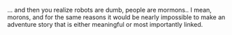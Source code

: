 ... and then you realize robots are dumb, people are mormons.. I mean, morons, and
for the same reasons it would be nearly impossible to make an adventure story that is either meaningful or most importantly linked.

